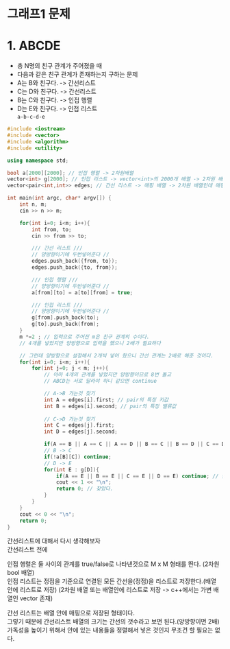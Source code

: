 그래프1 문제  
=======================
# 1. ABCDE

* 총 N명의 친구 관계가 주어졌을 때  
* 다음과 같은 친구 관계가 존재하는지 구하는 문제  
* A는 B와 친구다. -> 간선리스트 
* C는 D와 친구다. -> 간선리스트
* B는 C와 친구다. -> 인접 행렬
* D는 E와 친구다. -> 인접 리스트   
``` a-b-c-d-e ```

```c++
#include <iostream>
#include <vector>
#include <algorithm>
#include <utility>

using namespace std;

bool a[2000][2000]; // 인접 행렬 -> 2차원배열  
vector<int> g[2000]; // 인접 리스트 -> vector<int>의 2000개 배열 -> 2차원 배열 비슷  
vector<pair<int,int>> edges; // 간선 리스트 -> 매핑 배열 -> 2차원 배열인데 매핑 

int main(int argc, char* argv[]) {
	int n, m; 
	cin >> n >> m;

	for(int i=0; i<m; i++){
		int from, to;
		cin >> from >> to;

		/// 간선 리스트 ///
		// 양방향이기에 두번넣어준다 // 
		edges.push_back({from, to}); 
		edges.push_back({to, from});

		/// 인접 행렬 /// 
		// 양방향이기에 두번넣어준다 // 
		a[from][to] = a[to][from] = true; 

		/// 인접 리스트 ///
		// 양방향이기에 두번넣어준다 // 
		g[from].push_back(to);
		g[to].push_back(from);	
	}
	m *=2 ; // 입력으로 주어진 m은 친구 관계의 수이다.
	// 4개를 넣었지만 양방향으로 입력을 했으니 2배가 필요하다  

	// 그런데 양방향으로 설정해서 2개씩 넣어 줬으니 간선 관계는 2배로 해준 것이다.  
	for(int i=0; i<m; i++){
		for(int j=0; j < m; j++){
			// 아마 4개의 관계를 넣었지만 양방향이므로 8번 돌고
			// ABCD는 서로 달라야 하니 같으면 continue 

			// A->B 가는것 찾기  
			int A = edges[i].first; // pair의 특징 키값
			int B = edges[i].second; // pair의 특징 밸류값  
			
			// C->D 가는것 찾기 
			int C = edges[j].first; 
			int D = edges[j].second;

			if(A == B || A == C || A == D || B == C || B == D || C == D) continue; // 같은 사람이 있는지 테스트 
			// B -> C
			if(!a[B][C]) continue;
			// D -> E 
			for(int E : g[D]){
				if(A == E || B == E || C == E || D == E) continue; // 같은 값 나오면 continue
				cout << 1 << "\n";
				return 0; // 찾았다.
			}
		}
	}
	cout << 0 << "\n";
	return 0;
}
```
간선리스트에 대해서 다시 생각해보자  
간선리스트 전에    
    
인접 행렬은 둘 사이의 관계를 true/false로 나타낸것으로 M x M 형태를 띈다. (2차원 bool 배열)       
인접 리스트는 정점을 기준으로 연결된 모든 간선을(정점)을 리스트로 저장한다.(배열 안에 리스트로 저장)
(2차원 배열 또는 배열안에 리스트로 저장 -> c++에서는 가변 배열인 vector 존재)
           
간선 리스트는 배열 안에 매핑으로 저장된 형태이다.          
그렇기 때문에 간선리스트 배열의 크기는 간선의 갯수라고 보면 된다.(양방향이면 2배)      
가독성을 높이기 위해서 안에 있는 내용들을 정렬해서 넣은 것인지 무조건 할 필요는 없다.  
